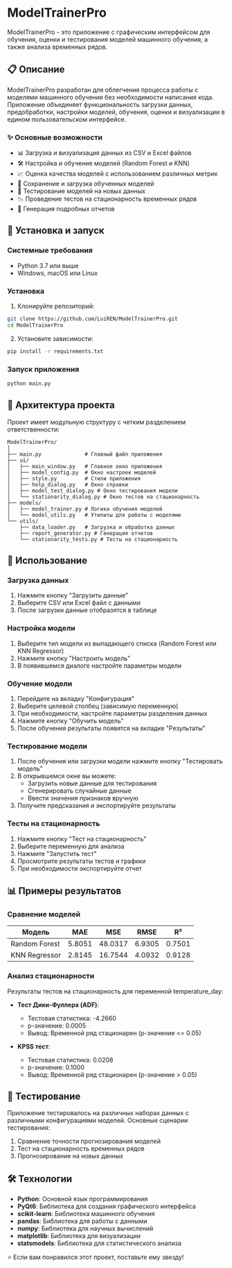 # ModelTrainerPro

ModelTrainerPro - это приложение с графическим интерфейсом для обучения, оценки и тестирования моделей машинного обучения, а также анализа временных рядов.

## 📋 Описание

ModelTrainerPro разработан для облегчения процесса работы с моделями машинного обучения без необходимости написания кода. Приложение объединяет функциональность загрузки данных, предобработки, настройки моделей, обучения, оценки и визуализации в едином пользовательском интерфейсе.

### ✨ Основные возможности

- 📊 Загрузка и визуализация данных из CSV и Excel файлов
- 🛠 Настройка и обучение моделей (Random Forest и KNN)
- 📈 Оценка качества моделей с использованием различных метрик
- 💾 Сохранение и загрузка обученных моделей
- 🧪 Тестирование моделей на новых данных
- 📉 Проведение тестов на стационарность временных рядов
- 📝 Генерация подробных отчетов

## 🚀 Установка и запуск

### Системные требования

- Python 3.7 или выше
- Windows, macOS или Linux

### Установка

1. Клонируйте репозиторий:
```bash
git clone https://github.com/LuiREN/ModelTrainerPro.git
cd ModelTrainerPro
```

2. Установите зависимости:
```bash
pip install -r requirements.txt
```

### Запуск приложения

```bash
python main.py
```

## 🧩 Архитектура проекта

Проект имеет модульную структуру с четким разделением ответственности:

```
ModelTrainerPro/
│
├── main.py              # Главный файл приложения
├── ui/
│   ├── main_window.py   # Главное окно приложения
│   ├── model_config.py  # Окно настроек моделей
│   ├── style.py         # Стили приложения
│   ├── help_dialog.py   # Окно справки
│   ├── model_test_dialog.py # Окно тестирования модели
│   └── stationarity_dialog.py # Окно тестов на стационарность
├── models/
│   ├── model_trainer.py # Логика обучения моделей
│   └── model_utils.py   # Утилиты для работы с моделями
└── utils/
    ├── data_loader.py   # Загрузка и обработка данных
    ├── report_generator.py # Генерация отчетов
    └── stationarity_tests.py # Тесты на стационарность
```

## 📖 Использование

### Загрузка данных

1. Нажмите кнопку "Загрузить данные"
2. Выберите CSV или Excel файл с данными
3. После загрузки данные отобразятся в таблице

### Настройка модели

1. Выберите тип модели из выпадающего списка (Random Forest или KNN Regressor)
2. Нажмите кнопку "Настроить модель"
3. В появившемся диалоге настройте параметры модели

### Обучение модели

1. Перейдите на вкладку "Конфигурация"
2. Выберите целевой столбец (зависимую переменную)
3. При необходимости, настройте параметры разделения данных
4. Нажмите кнопку "Обучить модель"
5. После обучения результаты появятся на вкладке "Результаты"

### Тестирование модели

1. После обучения или загрузки модели нажмите кнопку "Тестировать модель"
2. В открывшемся окне вы можете:
   - Загрузить новые данные для тестирования
   - Сгенерировать случайные данные
   - Ввести значения признаков вручную
3. Получите предсказания и экспортируйте результаты

### Тесты на стационарность

1. Нажмите кнопку "Тест на стационарность"
2. Выберите переменную для анализа
3. Нажмите "Запустить тест"
4. Просмотрите результаты тестов и графики
5. При необходимости экспортируйте отчет


## 📊 Примеры результатов

### Сравнение моделей

| Модель | MAE | MSE | RMSE | R² |
|--------|-----|-----|------|-----|
| Random Forest | 5.8051 | 48.0317 | 6.9305 | 0.7501 |
| KNN Regressor | 2.8145 | 16.7544 | 4.0932 | 0.9128 |

### Анализ стационарности

Результаты тестов на стационарность для переменной temperature_day:

- **Тест Дики-Фуллера (ADF)**:
  - Тестовая статистика: -4.2660
  - p-значение: 0.0005
  - Вывод: Временной ряд стационарен (p-значение <= 0.05)

- **KPSS тест**:
  - Тестовая статистика: 0.0208
  - p-значение: 0.1000
  - Вывод: Временной ряд стационарен (p-значение > 0.05)

## 🧪 Тестирование

Приложение тестировалось на различных наборах данных с различными конфигурациями моделей. Основные сценарии тестирования:

1. Сравнение точности прогнозирования моделей
2. Тест на стационарность временных рядов
3. Прогнозирование на новых данных

## 🛠 Технологии

- **Python**: Основной язык программирования
- **PyQt6**: Библиотека для создания графического интерфейса
- **scikit-learn**: Библиотека машинного обучения
- **pandas**: Библиотека для работы с данными
- **numpy**: Библиотека для научных вычислений
- **matplotlib**: Библиотека для визуализации
- **statsmodels**: Библиотека для статистического анализа

⭐️ Если вам понравился этот проект, поставьте ему звезду!
